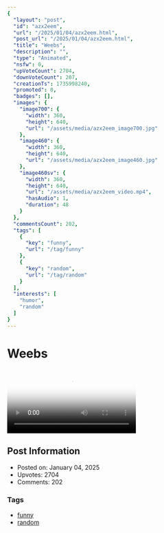 ```yaml
---
{
  "layout": "post",
  "id": "azx2eem",
  "url": "/2025/01/04/azx2eem.html",
  "post_url": "/2025/01/04/azx2eem.html",
  "title": "Weebs",
  "description": "",
  "type": "Animated",
  "nsfw": 0,
  "upVoteCount": 2704,
  "downVoteCount": 207,
  "creationTs": 1735998240,
  "promoted": 0,
  "badges": [],
  "images": {
    "image700": {
      "width": 360,
      "height": 640,
      "url": "/assets/media/azx2eem_image700.jpg"
    },
    "image460": {
      "width": 360,
      "height": 640,
      "url": "/assets/media/azx2eem_image460.jpg"
    },
    "image460sv": {
      "width": 360,
      "height": 640,
      "url": "/assets/media/azx2eem_video.mp4",
      "hasAudio": 1,
      "duration": 48
    }
  },
  "commentsCount": 202,
  "tags": [
    {
      "key": "funny",
      "url": "/tag/funny"
    },
    {
      "key": "random",
      "url": "/tag/random"
    }
  ],
  "interests": [
    "humor",
    "random"
  ]
}
---
```


# Weebs

<video controls playsinline loop poster="/assets/media/azx2eem_image460.jpg">
  <source src="/assets/media/azx2eem_video.mp4" type="video/mp4">
  Your browser does not support the video tag.
</video>

## Post Information

- Posted on: January 04, 2025
- Upvotes: 2704
- Comments: 202

### Tags

- [funny](/tag/funny)
- [random](/tag/random)
